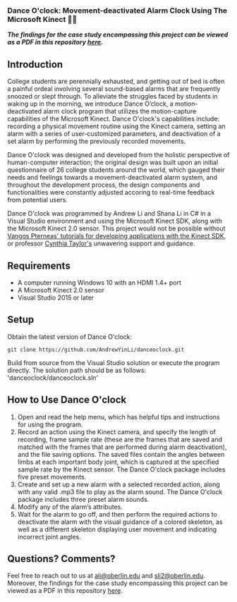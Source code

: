 ### Dance O'clock: Movement-deactivated Alarm Clock Using The Microsoft Kinect :dancers::alarm_clock:

**_The findings for the case study encompassing this project can be viewed as a PDF in this repository [here](danceoclock_paper.pdf)._**

## Introduction
College students are perennially exhausted, and getting out of bed is often a painful ordeal involving several sound-based alarms that are frequently snoozed or slept through. To alleviate the struggles faced by students in waking up in the morning, we introduce Dance O’clock, a motion-deactivated alarm clock program that utilizes the motion-capture capabilities of the Microsoft Kinect. Dance O'clock's capabilities include: recording a physical movement routine using the Kinect camera, setting an alarm with a series of user-customized parameters, and deactivation of a set alarm by performing the previously recorded movements. 

Dance O'clock was designed and developed from the holistic perspective of human-computer interaction; the original design was built upon an initial questionnaire of 26 college students around the world, which gauged their needs and feelings towards a movement-deactivated alarm system, and throughout the development process, the design components and functionalities were constantly adjusted accoring to real-time feedback from potential users. 

Dance O'clock was programmed by Andrew Li and Shana Li in C# in a Visual Studio environment and using the Microsoft Kinect SDK, along with the Microsoft Kinect 2.0 sensor. This project would not be possible without [Vangos Pterneas' tutorials for developing applications with the Kinect SDK](https://pterneas.com/), or professor [Cynthia Taylor's](https://cs.oberlin.edu/~ctaylor/) unwavering support and guidance.

## Requirements
- A computer running Windows 10 with an HDMI 1.4+ port
- A Microsoft Kinect 2.0 sensor
- Visual Studio 2015 or later

## Setup

Obtain the latest version of Dance O'clock:
```
git clone https://github.com/AndrewYinLi/danceoclock.git
```

Build from source from the Visual Studio solution or execute the program directly. The solution path should be as follows: 'danceoclock/danceoclock.sln'

## How to Use Dance O'clock
1. Open and read the help menu, which has helpful tips and instructions for using the program.
2. Record an action using the Kinect camera, and specify the length of recording, frame sample rate (these are the frames that are saved and matched with the frames that are performed during alarm deactivation), and the file saving options. The saved files contain the angles between limbs at each important body joint, which is captured at the specified sample rate by the Kinect sensor. The Dance O'clock package includes five preset movements.
3. Create and set up a new alarm with a selected recorded action, along with any valid .mp3 file to play as the alarm sound. The Dance O'clock package includes three preset alarm sounds.
4. Modify any of the alarm’s attributes.
5. Wait for the alarm to go off, and then perform the required actions to deactivate the alarm with the visual guidance of a colored skeleton, as well as a different skeleton displaying user movement and indicating incorrect joint angles.

## Questions? Comments?
Feel free to reach out to us at ali@oberlin.edu and sli2@oberlin.edu. Moreover, the findings for the case study encompassing this project can be viewed as a PDF in this repository [here](danceoclock_paper.pdf).
